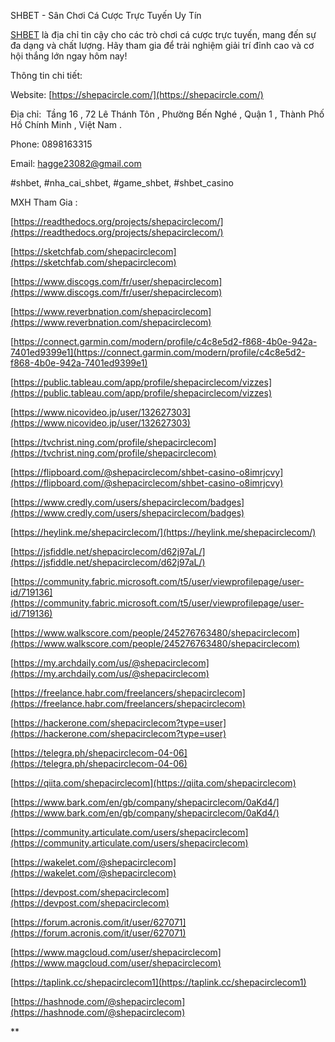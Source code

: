 SHBET - Sân Chơi Cá Cược Trực Tuyến Uy Tín


[SHBET](https://shepacircle.com/) là địa chỉ tin cậy cho các trò chơi cá cược trực tuyến, mang đến sự đa dạng và chất lượng. Hãy tham gia để trải nghiệm giải trí đỉnh cao và cơ hội thắng lớn ngay hôm nay!

Thông tin chi tiết:

Website: [https://shepacircle.com/](https://shepacircle.com/)

Địa chỉ:  Tầng 16 , 72 Lê Thánh Tôn , Phường Bến Nghé , Quận 1 , Thành Phố Hồ Chính Minh , Việt Nam . 

Phone: 0898163315

Email: hagge23082@gmail.com

#shbet, #nha\_cai\_shbet, #game\_shbet, #shbet\_casino

MXH Tham Gia : 

[https://readthedocs.org/projects/shepacirclecom/](https://readthedocs.org/projects/shepacirclecom/)

[https://sketchfab.com/shepacirclecom](https://sketchfab.com/shepacirclecom)

[https://www.discogs.com/fr/user/shepacirclecom](https://www.discogs.com/fr/user/shepacirclecom)

[https://www.reverbnation.com/shepacirclecom](https://www.reverbnation.com/shepacirclecom)

[https://connect.garmin.com/modern/profile/c4c8e5d2-f868-4b0e-942a-7401ed9399e1](https://connect.garmin.com/modern/profile/c4c8e5d2-f868-4b0e-942a-7401ed9399e1)

[https://public.tableau.com/app/profile/shepacirclecom/vizzes](https://public.tableau.com/app/profile/shepacirclecom/vizzes)

[https://www.nicovideo.jp/user/132627303](https://www.nicovideo.jp/user/132627303)

[https://tvchrist.ning.com/profile/shepacirclecom](https://tvchrist.ning.com/profile/shepacirclecom)

[https://flipboard.com/@shepacirclecom/shbet-casino-o8imrjcvy](https://flipboard.com/@shepacirclecom/shbet-casino-o8imrjcvy)

[https://www.credly.com/users/shepacirclecom/badges](https://www.credly.com/users/shepacirclecom/badges)

[https://heylink.me/shepacirclecom/](https://heylink.me/shepacirclecom/)

[https://jsfiddle.net/shepacirclecom/d62j97aL/](https://jsfiddle.net/shepacirclecom/d62j97aL/)

[https://community.fabric.microsoft.com/t5/user/viewprofilepage/user-id/719136](https://community.fabric.microsoft.com/t5/user/viewprofilepage/user-id/719136)

[https://www.walkscore.com/people/245276763480/shepacirclecom](https://www.walkscore.com/people/245276763480/shepacirclecom)

[https://my.archdaily.com/us/@shepacirclecom](https://my.archdaily.com/us/@shepacirclecom)

[https://freelance.habr.com/freelancers/shepacirclecom](https://freelance.habr.com/freelancers/shepacirclecom)

[https://hackerone.com/shepacirclecom?type=user](https://hackerone.com/shepacirclecom?type=user)

[https://telegra.ph/shepacirclecom-04-06](https://telegra.ph/shepacirclecom-04-06)

[https://qiita.com/shepacirclecom](https://qiita.com/shepacirclecom)

[https://www.bark.com/en/gb/company/shepacirclecom/0aKd4/](https://www.bark.com/en/gb/company/shepacirclecom/0aKd4/)

[https://community.articulate.com/users/shepacirclecom](https://community.articulate.com/users/shepacirclecom)

[https://wakelet.com/@shepacirclecom](https://wakelet.com/@shepacirclecom)

[https://devpost.com/shepacirclecom](https://devpost.com/shepacirclecom)

[https://forum.acronis.com/it/user/627071](https://forum.acronis.com/it/user/627071)

[https://www.magcloud.com/user/shepacirclecom](https://www.magcloud.com/user/shepacirclecom)

[https://taplink.cc/shepacirclecom1](https://taplink.cc/shepacirclecom1)

[https://hashnode.com/@shepacirclecom](https://hashnode.com/@shepacirclecom)

**

